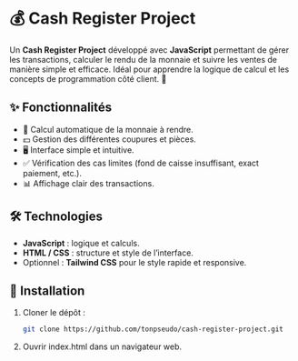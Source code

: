 # 💰 Cash Register Project

Un **Cash Register Project** développé avec **JavaScript** permettant de gérer les transactions, calculer le rendu de la monnaie et suivre les ventes de manière simple et efficace. Idéal pour apprendre la logique de calcul et les concepts de programmation côté client. 🛒

## ✨ Fonctionnalités

- 🧾 Calcul automatique de la monnaie à rendre.
- 💵 Gestion des différentes coupures et pièces.
- 🖥️ Interface simple et intuitive.
- ✅ Vérification des cas limites (fond de caisse insuffisant, exact paiement, etc.).
- 📊 Affichage clair des transactions.

## 🛠️ Technologies

- **JavaScript** : logique et calculs.
- **HTML / CSS** : structure et style de l’interface.
- Optionnel : **Tailwind CSS** pour le style rapide et responsive.

## 🚀 Installation

1. Cloner le dépôt :  
   ```bash
   git clone https://github.com/tonpseudo/cash-register-project.git

2. Ouvrir index.html dans un navigateur web. 
